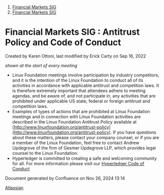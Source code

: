 1. [Financial Markets SIG](index.html)
2. [Financial Markets SIG](Financial-Markets-SIG_20545549.html)

# Financial Markets SIG : Antitrust Policy and Code of Conduct

Created by Karen Ottoni, last modified by Erick Carty on Sep 16, 2022

*shown at the start of every meeting*

- Linux Foundation meetings involve participation by industry competitors, and it is the intention of the Linux Foundation to conduct all of its activities in accordance with applicable antitrust and competition laws. It is therefore extremely important that attendees adhere to meeting agendas, and be aware of, and not participate in, any activities that are prohibited under applicable US state, federal or foreign antitrust and competition laws.
- Examples of types of actions that are prohibited at Linux Foundation meetings and in connection with Linux Foundation activities are described in the Linux Foundation Antitrust Policy available at [http://www.linuxfoundation.org/antitrust-policy](http://www.linuxfoundation.org/antitrust-policy). If you have questions about these matters, please contact your company counsel, or if you are a member of the Linux Foundation, feel free to contact Andrew Updegrove of the firm of Gesmer Updegrove LLP, which provides legal counsel to the Linux Foundation.
- Hyperledger is committed to creating a safe and welcoming community for all. For more information please visit our [Hyperledger Code of Conduct](https://lf-hyperledger.atlassian.net/wiki/display/HYP/Hyperledger+Code+of+Conduct)

Document generated by Confluence on Nov 26, 2024 13:14

[Atlassian](http://www.atlassian.com/)
